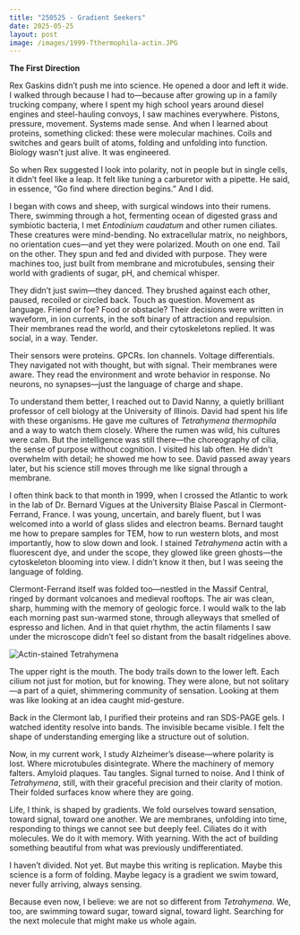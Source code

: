 ```yaml
---
title: "250525 - Gradient Seekers"
date: 2025-05-25
layout: post
image: /images/1999-Tthermophila-actin.JPG
---
```


**The First Direction**

Rex Gaskins didn’t push me into science. He opened a door and left it wide. I walked through because I had to—because after growing up in a family trucking company, where I spent my high school years around diesel engines and steel-hauling convoys, I saw machines everywhere. Pistons, pressure, movement. Systems made sense. And when I learned about proteins, something clicked: these were molecular machines. Coils and switches and gears built of atoms, folding and unfolding into function. Biology wasn’t just alive. It was engineered.

So when Rex suggested I look into polarity, not in people but in single cells, it didn’t feel like a leap. It felt like tuning a carburetor with a pipette. He said, in essence, “Go find where direction begins.” And I did.

I began with cows and sheep, with surgical windows into their rumens. There, swimming through a hot, fermenting ocean of digested grass and symbiotic bacteria, I met *Entodinium caudatum* and other rumen ciliates. These creatures were mind-bending. No extracellular matrix, no neighbors, no orientation cues—and yet they were polarized. Mouth on one end. Tail on the other. They spun and fed and divided with purpose. They were machines too, just built from membrane and microtubules, sensing their world with gradients of sugar, pH, and chemical whisper.

They didn’t just swim—they danced. They brushed against each other, paused, recoiled or circled back. Touch as question. Movement as language. Friend or foe? Food or obstacle? Their decisions were written in waveform, in ion currents, in the soft binary of attraction and repulsion. Their membranes read the world, and their cytoskeletons replied. It was social, in a way. Tender.

Their sensors were proteins. GPCRs. Ion channels. Voltage differentials. They navigated not with thought, but with signal. Their membranes were aware. They read the environment and wrote behavior in response. No neurons, no synapses—just the language of charge and shape.

To understand them better, I reached out to David Nanny, a quietly brilliant professor of cell biology at the University of Illinois. David had spent his life with these organisms. He gave me cultures of *Tetrahymena thermophila* and a way to watch them closely. Where the rumen was wild, his cultures were calm. But the intelligence was still there—the choreography of cilia, the sense of purpose without cognition. I visited his lab often. He didn't overwhelm with detail; he showed me how to see. David passed away years later, but his science still moves through me like signal through a membrane.

I often think back to that month in 1999, when I crossed the Atlantic to work in the lab of Dr. Bernard Vigues at the University Blaise Pascal in Clermont-Ferrand, France. I was young, uncertain, and barely fluent, but I was welcomed into a world of glass slides and electron beams. Bernard taught me how to prepare samples for TEM, how to run western blots, and most importantly, how to slow down and look. I stained *Tetrahymena* actin with a fluorescent dye, and under the scope, they glowed like green ghosts—the cytoskeleton blooming into view. I didn’t know it then, but I was seeing the language of folding.

Clermont-Ferrand itself was folded too—nestled in the Massif Central, ringed by dormant volcanoes and medieval rooftops. The air was clean, sharp, humming with the memory of geologic force. I would walk to the lab each morning past sun-warmed stone, through alleyways that smelled of espresso and lichen. And in that quiet rhythm, the actin filaments I saw under the microscope didn’t feel so distant from the basalt ridgelines above.

![Actin-stained Tetrahymena](/images/1999-Tthermophila-actin.JPG.jpeg)

The upper right is the mouth. The body trails down to the lower left. Each cilium not just for motion, but for knowing. They were alone, but not solitary—a part of a quiet, shimmering community of sensation. Looking at them was like looking at an idea caught mid-gesture.

Back in the Clermont lab, I purified their proteins and ran SDS-PAGE gels. I watched identity resolve into bands. The invisible became visible. I felt the shape of understanding emerging like a structure out of solution.

Now, in my current work, I study Alzheimer’s disease—where polarity is lost. Where microtubules disintegrate. Where the machinery of memory falters. Amyloid plaques. Tau tangles. Signal turned to noise. And I think of *Tetrahymena*, still, with their graceful precision and their clarity of motion. Their folded surfaces know where they are going.

Life, I think, is shaped by gradients. We fold ourselves toward sensation, toward signal, toward one another. We are membranes, unfolding into time, responding to things we cannot see but deeply feel. Ciliates do it with molecules. We do it with memory. With yearning. With the act of building something beautiful from what was previously undifferentiated.

I haven’t divided. Not yet. But maybe this writing is replication. Maybe this science is a form of folding. Maybe legacy is a gradient we swim toward, never fully arriving, always sensing.

Because even now, I believe: we are not so different from *Tetrahymena*. We, too, are swimming toward sugar, toward signal, toward light. Searching for the next molecule that might make us whole again.
